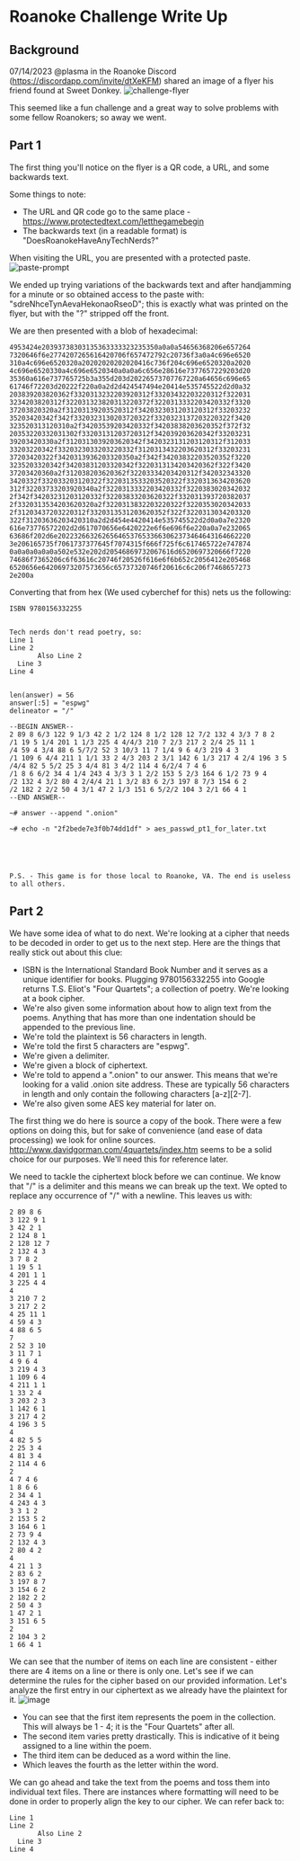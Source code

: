 # Roanoke Challenge Write Up

## Background
07/14/2023 @plasma in the Roanoke Discord (https://discordapp.com/invite/dtXeKFM) shared an image of a flyer his friend found at Sweet Donkey.
![challenge-flyer](https://github.com/dru1d-foofus/RoanokeChallengeWriteUp/assets/4245930/31e4c0d3-0450-4db0-ae95-eb483385204d)

This seemed like a fun challenge and a great way to solve problems with some fellow Roanokers; so away we went.

## Part 1
The first thing you'll notice on the flyer is a QR code, a URL, and some backwards text.

Some things to note:
- The URL and QR code go to the same place - https://www.protectedtext.com/letthegamebegin
- The backwards text (in a readable format) is "DoesRoanokeHaveAnyTechNerds?"

When visiting the URL, you are presented with a protected paste.
![paste-prompt](https://github.com/dru1d-foofus/RoanokeChallengeWriteUp/assets/4245930/8e40b941-7292-4347-a418-8acf43759660)

We ended up trying variations of the backwards text and after handjamming for a minute or so obtained access to the paste with: "sdreNhceTynAevaHekonaoRseoD"; this is exactly what was printed on the flyer, but with the "?" stripped off the front.

We are then presented with a blob of hexadecimal:
```
4953424e20393738303135363333323235350a0a0a54656368206e657264
7320646f6e2774207265616420706f657472792c20736f3a0a4c696e6520
310a4c696e6520320a20202020202020416c736f204c696e6520320a2020
4c696e6520330a4c696e6520340a0a0a6c656e28616e7377657229203d20
35360a616e737765725b3a355d203d20226573707767220a64656c696e65
61746f72203d20222f220a0a2d2d424547494e20414e535745522d2d0a32
203839203820362f3320313232203920312f33203432203220312f322031
3234203820312f322031323820313220372f3220313332203420332f3320
37203820320a2f31203139203520312f3420323031203120312f33203232
35203420342f342f3320323130203720322f3320323137203220322f3420
323520313120310a2f34203539203420332f34203838203620352f372f32
20353220332031302f33203131203720312f342039203620342f33203231
39203420330a2f3120313039203620342f3420323131203120312f312033
33203220342f3320323033203220332f3120313432203620312f33203231
37203420322f3420313936203320350a2f342f34203832203520352f3220
3235203320342f34203831203320342f3220313134203420362f322f3420
37203420360a2f312038203620362f32203334203420312f342032343320
3420332f332033203120322f3220313533203520322f3320313634203620
312f32203733203920340a2f3220313332203420332f3220383020342032
2f342f34203231203120332f32203833203620322f332031393720382037
2f3320313534203620320a2f3220313832203220322f3220353020342033
2f31203437203220312f3320313531203620352f322f3220313034203320
322f31203636203420310a2d2d454e4420414e535745522d2d0a0a7e2320
616e73776572202d2d617070656e6420222e6f6e696f6e220a0a7e232065
63686f202d6e202232663262656465376533663062373464643164662220
3e206165735f7061737377645f7074315f666f725f6c617465722e747874
0a0a0a0a0a0a502e532e202d20546869732067616d6520697320666f7220
74686f7365206c6f63616c20746f20526f616e6f6b652c2056412e205468
6520656e64206973207573656c65737320746f20616c6c206f7468657273
2e200a
```

Converting that from hex (We used cyberchef for this) nets us the following: 
```
ISBN 9780156332255


Tech nerds don't read poetry, so:
Line 1
Line 2
       Also Line 2
  Line 3
Line 4


len(answer) = 56
answer[:5] = "espwg"
delineator = "/"

--BEGIN ANSWER--
2 89 8 6/3 122 9 1/3 42 2 1/2 124 8 1/2 128 12 7/2 132 4 3/3 7 8 2
/1 19 5 1/4 201 1 1/3 225 4 4/4/3 210 7 2/3 217 2 2/4 25 11 1
/4 59 4 3/4 88 6 5/7/2 52 3 10/3 11 7 1/4 9 6 4/3 219 4 3
/1 109 6 4/4 211 1 1/1 33 2 4/3 203 2 3/1 142 6 1/3 217 4 2/4 196 3 5
/4/4 82 5 5/2 25 3 4/4 81 3 4/2 114 4 6/2/4 7 4 6
/1 8 6 6/2 34 4 1/4 243 4 3/3 3 1 2/2 153 5 2/3 164 6 1/2 73 9 4
/2 132 4 3/2 80 4 2/4/4 21 1 3/2 83 6 2/3 197 8 7/3 154 6 2
/2 182 2 2/2 50 4 3/1 47 2 1/3 151 6 5/2/2 104 3 2/1 66 4 1
--END ANSWER--

~# answer --append ".onion"

~# echo -n "2f2bede7e3f0b74dd1df" > aes_passwd_pt1_for_later.txt





P.S. - This game is for those local to Roanoke, VA. The end is useless to all others. 
```

## Part 2
We have some idea of what to do next. We're looking at a cipher that needs to be decoded in order to get us to the next step. Here are the things that really stick out about this clue:
- ISBN is the International Standard Book Number and it serves as a unique identifier for books. Plugging 9780156332255 into Google returns T.S. Eliot's "Four Quartets"; a collection of poetry. We're looking at a book cipher.
- We're also given some information about how to align text from the poems. Anything that has more than one indentation should be appended to the previous line.
- We're told the plaintext is 56 characters in length.
- We're told the first 5 characters are "espwg".
- We're given a delimiter.
- We're given a block of ciphertext.
- We're told to append a ".onion" to our answer. This means that we're looking for a valid .onion site address. These are typically 56 characters in length and only contain the following characters [a-z][2-7].
- We're also given some AES key material for later on.

The first thing we do here is source a copy of the book. There were a few options on doing this, but for sake of convenience (and ease of data processing) we look for online sources. http://www.davidgorman.com/4quartets/index.htm seems to be a solid choice for our purposes. We'll need this for reference later.

We need to tackle the ciphertext block before we can continue. We know that "/" is a delimiter and this means we can break up the text. We opted to replace any occurrence of "/" with a newline. This leaves us with:
```
2 89 8 6
3 122 9 1
3 42 2 1
2 124 8 1
2 128 12 7
2 132 4 3
3 7 8 2
1 19 5 1
4 201 1 1
3 225 4 4
4
3 210 7 2
3 217 2 2
4 25 11 1
4 59 4 3
4 88 6 5
7
2 52 3 10
3 11 7 1
4 9 6 4
3 219 4 3
1 109 6 4
4 211 1 1
1 33 2 4
3 203 2 3
1 142 6 1
3 217 4 2
4 196 3 5
4
4 82 5 5
2 25 3 4
4 81 3 4
2 114 4 6
2
4 7 4 6
1 8 6 6
2 34 4 1
4 243 4 3
3 3 1 2
2 153 5 2
3 164 6 1
2 73 9 4
2 132 4 3
2 80 4 2
4
4 21 1 3
2 83 6 2
3 197 8 7
3 154 6 2
2 182 2 2
2 50 4 3
1 47 2 1
3 151 6 5
2
2 104 3 2
1 66 4 1
```

We can see that the number of items on each line are consistent - either there are 4 items on a line or there is only one. Let's see if we can determine the rules for the cipher based on our provided information. Let's analyze the first entry in our ciphertext as we already have the plaintext for it.
![image](https://github.com/dru1d-foofus/RoanokeChallengeWriteUp/assets/4245930/e9452db6-25e5-4e91-8477-1a234f320120)

- You can see that the first item represents the poem in the collection. This will always be 1 - 4; it is the "Four Quartets" after all.
- The second item varies pretty drastically. This is indicative of it being assigned to a line within the poem.
- The third item can be deduced as a word within the line.
- Which leaves the fourth as the letter within the word.

We can go ahead and take the text from the poems and toss them into individual text files. There are instances where formatting will need to be done in order to properly align the key to our cipher. We can refer back to:
```
Line 1
Line 2
       Also Line 2
  Line 3
Line 4
```
